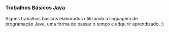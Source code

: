 ### Trabalhos Básicos [Java]
Alguns trabalhos básicos elaborados utilizando a linguagem de programação Java, uma forma de passar o tempo e adquirir aprendizado. :)<br> 

[Java]: https://pt.wikipedia.org/wiki/Java_(linguagem_de_programa%C3%A7%C3%A3o)
